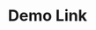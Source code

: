 ---
title: Demo Link
description: 项目列表
projects: 
    Current Focus:
      - name: plv.app
        link: 'https://github.com/plvLY/plvly.github.io'
        desc: '个人站点'
        icon: 'i-carbon-unknown'
      - name: 'Nuxt Playground'
        link: 'https://github.com/nuxt/learn.nuxt.com'
        desc: 'Interactive Playground for learning Nuxt'
        icon: 'i-mdi-ab-testing'
      - name: 'Nuxt DevTools'
        link: 'https://github.com/nuxt/devtools'
        desc: 'Unleash Nuxt Developer Experience'
    前端:
      - name: plv.app
        link: 'https://plv.netlify.app/'
        desc: '个人站点'
        icon: 'i-carbon-network1'
    Java:
      - name: test001后端
        link: 'https://plv.netlify.app'
        desc: '测试占位'
        icon: 'i-mdi-focus-field '
      - name: test001后端
        link: 'https://plv.netlify.app'
        desc: '测试占位'
        icon: 'i-mdi-focus-field '
    Python:
      - name: 测试00
        link: 'https://plv.netlify.app'
        desc: '测试占位'
        icon: 'i-mdi-focus-field '
      - name: 测试01
        link: 'https://plv.netlify.app'
        desc: '测试占位'
        icon: 'i-mdi-focus-field '

---